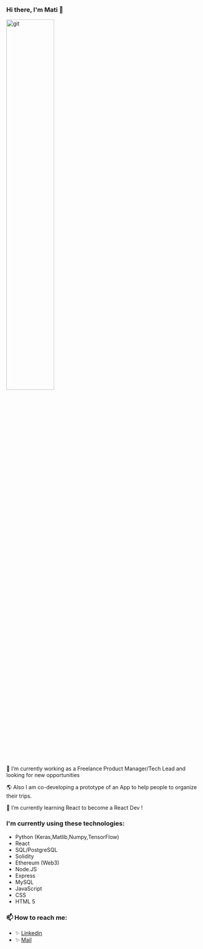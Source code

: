 ### Hi there, I'm Mati 👋



<img src="https://media3.giphy.com/media/11KzOet1ElBDz2/giphy.gif?cid=ecf05e47yj7w00fpon03xpboxda4tn67cxkua1k0fuok9qxg&rid=giphy.gif&ct=g" alt="git" align="center" width="50%"/>

🔭 I’m currently working as a Freelance Product Manager/Tech Lead and looking for new opportunities 

🌎 Also I am co-developing a prototype of an App to help people to organize their trips.

🌱 I’m currently learning React to become a React Dev !

### I'm currently using these technologies:
- Python (Keras,Matlib,Numpy,TensorFlow)
- React
- SQL/PostgreSQL
- Solidity
- Ethereum (Web3)
- Node.JS
- Express
- MySQL
- JavaScript
- CSS
- HTML 5 

### 📫 How to reach me:
* ✨ <a href='https://www.linkedin.com/in/matiasfavre/' target='_blank'>Linkedin</a> 
* ✨ <a href='mailto:favrematias@gmail.com' target='_blank'>Mail</a>
